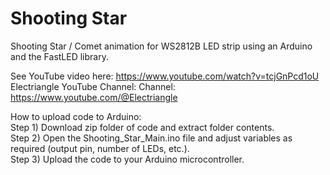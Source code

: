# Shooting Star  

Shooting Star / Comet animation for WS2812B LED strip using an Arduino and the FastLED library.  

See YouTube video here: https://www.youtube.com/watch?v=tcjGnPcd1oU  
Electriangle YouTube Channel: Channel: https://www.youtube.com/@Electriangle  

How to upload code to Arduino:  
Step 1) Download zip folder of code and extract folder contents.  
Step 2) Open the Shooting_Star_Main.ino file and adjust variables as required (output pin, number of LEDs, etc.).  
Step 3) Upload the code to your Arduino microcontroller.  
